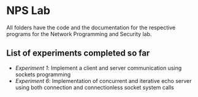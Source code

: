 # NPS Lab

All folders have the code and the documentation for the respective programs for the Network Programming and Security lab.

## List of experiments completed so far
- *Experiment 1*: Implement a client and server communication using sockets programming
- *Experiment 6*: Implementation of concurrent and iterative echo server using both connection and connectionless socket system calls